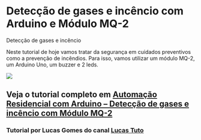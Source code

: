 # Detecção de gases e incêncio com Arduino e Módulo MQ-2
Detecção de gases e incêncio

Neste tutorial de hoje vamos tratar da segurança em cuidados preventivos como a prevenção de incêndios. Para isso, vamos utilizar um módulo MQ-2, um Arduino Uno, um buzzer e 2 leds.

<img src="http://portaldoarduino.com.br/wp-content/uploads/2018/11/MQ2_bb-1024x613.png" />

## Veja o tutorial completo em <a href="http://portaldoarduino.com.br/automacao-residencial-com-arduino-deteccao-de-gases-e-incencio-com-modulo-mq-2/" target="_blank">Automação Residencial com Arduino – Detecção de gases e incêncio com Módulo MQ-2</a>

### Tutorial por Lucas Gomes do canal <a href="https://www.youtube.com/channel/UCpzWDkPHItOZmSwY7B4Gv0g">Lucas Tuto</a>

